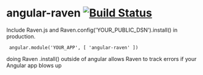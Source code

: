 # angular-raven [![Build Status](https://travis-ci.org/gdi2290/angular-raven.png?branch=master)](https://travis-ci.org/gdi2290/angular-raven)
Include Raven.js and Raven.config('YOUR_PUBLIC_DSN').install() in production.
<code><pre>
  angular.module('YOUR_APP', [
    'angular-raven'
  ])
</code></pre>
doing Raven .install() outside of angular allows Raven to track errors if your Angular app blows up
